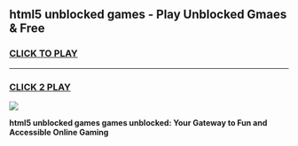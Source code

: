
## html5 unblocked games - Play Unblocked Gmaes & Free
<h3>
<a href="https://news.freeplayer.one?title=html5_unblocked_games&ref=23F">CLICK TO PLAY</a></h3>
<hr>

<h3>
<a href="https://news.freeplayer.one?title=html5_unblocked_games&ref=23F">CLICK 2 PLAY</a>
  
</h3>

<a href="https://news.freeplayer.one?title=html5_unblocked_games&ref=23F/"><img src="https://clearcache.store/games.png"></a>


**html5 unblocked games games unblocked: Your Gateway to Fun and Accessible Online Gaming**
